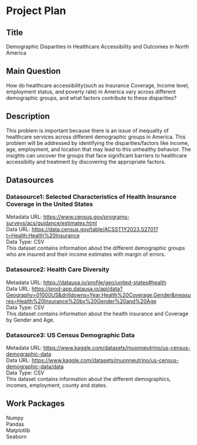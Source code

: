 # Project Plan

## Title
Demographic Disparities in Healthcare Accessibility and Outcomes in North America

## Main Question
How do healthcare accessibility(such as Insurance Coverage, Income level, employment status, and poverty rate) in America vary across different demographic groups, and what factors contribute to these disparities?

## Description
This problem is important because there is an issue of inequality of healthcare services across different demographic groups in America. This problem will be addressed by identifying the disparities/factors like income, age, employment, and location that may lead to this unhealthy behavior. The insights can uncover the groups that face significant barriers to healthcare accessibilty and treatment by discovering the appropriate factors.

## Datasources

### Datasource1: Selected Characteristics of Health Insurance Coverage in the United States
Metadata URL: https://www.census.gov/programs-surveys/acs/guidance/estimates.html  
Data URL: https://data.census.gov/table/ACSST1Y2023.S2701?t=Health:Health%20Insurance  
Data Type: CSV  
This dataset contains information about the different demographic groups who are insured and their income estimates with margin of errors.

### Datasource2: Health Care Diversity
Metadata URL: https://datausa.io/profile/geo/united-states#health  
Data URL: https://prod-app.datausa.io/api/data?Geography=01000US&drilldowns=Year,Health%20Coverage,Gender&measures=Health%20Insurance%20by%20Gender%20and%20Age  
Data Type: CSV  
This dataset contains information about the health insurance and Coverage by Gender and Age.

### Datasource3: US Census Demographic Data
Metadata URL: https://www.kaggle.com/datasets/muonneutrino/us-census-demographic-data   
Data URL: https://www.kaggle.com/datasets/muonneutrino/us-census-demographic-data/data  
Data Type: CSV  
This dataset contains information about the different demographics, incomes, employment, county and states.

## Work Packages
Numpy  
Pandas  
Matplotlib  
Seaborn 
